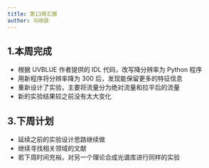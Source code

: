 ```yaml
---
title: 第13周汇报
author: 马晓骁
---
```


## 1.本周完成

- 根据 UVBLUE 作者提供的 IDL 代码，改写降分辨率为 Python 程序
- 用新程序将分辨率降为 300 后，发现能保留更多的特征信息
- 重新设计了实验，主要将流量分为绝对流量和拉平后的流量
- 新的实验结果较之前没有太大变化 

## 3.下周计划

- 延续之前的实验设计思路继续做
- 继续寻找相关领域的文献
- 若下周时间充裕，对另一个理论合成光谱库进行同样的实验
